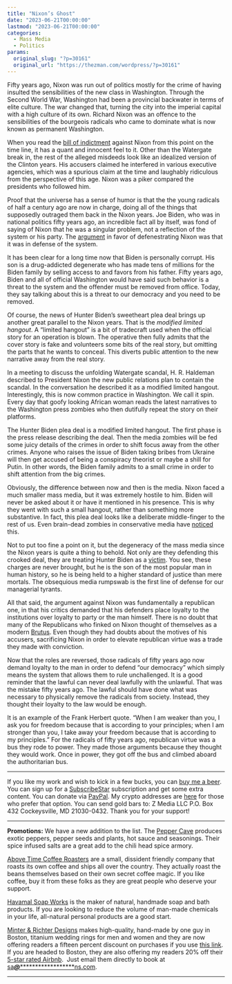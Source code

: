 ```yaml
---
title: "Nixon’s Ghost"
date: "2023-06-21T00:00:00"
lastmod: "2023-06-21T00:00:00"
categories:
  - Mass Media
  - Politics
params:
  original_slug: "?p=30161"
  original_url: "https://thezman.com/wordpress/?p=30161"
---
```


Fifty years ago, Nixon was run out of politics mostly for the crime of
having insulted the sensibilities of the new class in Washington.
Through the Second World War, Washington had been a provincial backwater
in terms of elite culture. The war changed that, turning the city into
the imperial capital with a high culture of its own. Richard Nixon was
an offence to the sensibilities of the bourgeois radicals who came to
dominate what is now known as permanent Washington.

When you read the
<a href="https://watergate.info/impeachment/articles-of-impeachment"
rel="noopener" target="_blank">bill of indictment</a> against Nixon from
this point on the time line, it has a quant and innocent feel to it.
Other than the Watergate break in, the rest of the alleged misdeeds look
like an idealized version of the Clinton years. His accusers claimed he
interfered in various executive agencies, which was a spurious claim at
the time and laughably ridiculous from the perspective of this age.
Nixon was a piker compared the presidents who followed him.

Proof that the universe has a sense of humor is that the the young
radicals of half a century ago are now in charge, doing all of the
things that supposedly outraged them back in the Nixon years. Joe Biden,
who was in national politics fifty years ago, an incredible fact all by
itself, was fond of saying of Nixon that he was a singular problem, not
a reflection of the system or his party. The <a
href="https://www.newsweek.com/joe-biden-republicans-watergate-2020-election-1443414"
rel="noopener" target="_blank">argument</a> in favor of defenestrating
Nixon was that it was in defense of the system.

It has been clear for a long time now that Biden is personally corrupt.
His son is a drug-addicted degenerate who has made tens of millions for
the Biden family by selling access to and favors from his father. Fifty
years ago, Biden and all of official Washington would have said such
behavior is a threat to the system and the offender must be removed from
office. Today, they say talking about this is a threat to our democracy
and you need to be removed.

Of course, the news of Hunter Biden’s sweetheart plea deal brings up
another great parallel to the Nixon years. That is the *modified limited
hangout*. A “limited hangout” is a bit of tradecraft used when the
official story for an operation is blown. The operative then fully
admits that the cover story is fake and volunteers some bits of the real
story, but omitting the parts that he wants to conceal. This diverts
public attention to the new narrative away from the real story.

In a meeting to discuss the unfolding Watergate scandal, H. R. Haldeman
described to President Nixon the new public relations plan to contain
the scandal. In the conversation he described it as a modified limited
hangout. Interestingly, this is now common practice in Washington. We
call it spin. Every day that goofy looking African woman reads the
latest narratives to the Washington press zombies who then dutifully
repeat the story on their platforms.

The Hunter Biden plea deal is a modified limited hangout. The first
phase is the press release describing the deal. Then the media zombies
will be fed some juicy details of the crimes in order to shift focus
away from the other crimes. Anyone who raises the issue of Biden taking
bribes from Ukraine will then get accused of being a conspiracy theorist
or maybe a shill for Putin. In other words, the Biden family admits to a
small crime in order to shift attention from the big crimes.

Obviously, the difference between now and then is the media. Nixon faced
a much smaller mass media, but it was extremely hostile to him. Biden
will never be asked about it or have it mentioned in his presence. This
is why they went with such a small hangout, rather than something more
substantive. In fact, this plea deal looks like a deliberate
middle-finger to the rest of us. Even brain-dead zombies in conservative
media have <a
href="https://www.nationalreview.com/corner/the-intentionally-provocative-hunter-biden-plea-deal/"
rel="noopener" target="_blank">noticed</a> this.

Not to put too fine a point on it, but the degeneracy of the mass media
since the Nixon years is quite a thing to behold. Not only are they
defending this crooked deal, they are treating Hunter Biden as a <a
href="https://www.nbcnews.com/politics/justice-department/legal-experts-say-charges-hunter-biden-are-rarely-brought-rcna90191"
rel="noopener" target="_blank">victim</a>. You see, these charges are
never brought, but he is the son of the most popular man in human
history, so he is being held to a higher standard of justice than mere
mortals. The obsequious media rumpswab is the first line of defense for
our managerial tyrants.

All that said, the argument against Nixon was fundamentally a republican
one, in that his critics demanded that his defenders place loyalty to
the institutions over loyalty to party or the man himself. There is no
doubt that many of the Republicans who finked on Nixon thought of
themselves as a modern
<a href="https://en.wikipedia.org/wiki/Lucius_Junius_Brutus"
rel="noopener" target="_blank">Brutus</a>. Even though they had doubts
about the motives of his accusers, sacrificing Nixon in order to elevate
republican virtue was a trade they made with conviction.

Now that the roles are reversed, those radicals of fifty years ago now
demand loyalty to the man in order to defend “our democracy” which
simply means the system that allows them to rule unchallenged. It is a
good reminder that the lawful can never deal lawfully with the unlawful.
That was the mistake fifty years ago. The lawful should have done what
was necessary to physically remove the radicals from society. Instead,
they thought their loyalty to the law would be enough.

It is an example of the Frank Herbert quote. “When I am weaker than you,
I ask you for freedom because that is according to your principles; when
I am stronger than you, I take away your freedom because that is
according to my principles.” For the radicals of fifty years ago,
republican virtue was a bus they rode to power. They made those
arguments because they thought they would work. Once in power, they got
off the bus and climbed aboard the authoritarian bus.

------------------------------------------------------------------------

If you like my work and wish to kick in a few bucks, you can
<a href="https://www.buymeacoffee.com/mujolulu" rel="noopener"
target="_blank">buy me a beer</a>. You can sign up for a
<a href="https://www.subscribestar.com/the-z-blog" rel="noopener"
target="_blank">SubscribeStar</a> subscription and get some extra
content. You can donate via <a
href="https://www.paypal.com/donate/?cmd=_s-xclick&amp;hosted_button_id=UDAS2Q8JYA6CN&amp;source=url"
rel="noopener" target="_blank">PayPal</a>. My crypto addresses are
<a href="https://thezman.com/wordpress/?page_id=22713" rel="noopener"
target="_blank">here</a> for those who prefer that option. You can send
gold bars to: Z Media LLC P.O. Box 432 Cockeysville, MD 21030-0432.
Thank you for your support!

------------------------------------------------------------------------

**Promotions:** We have a new addition to the list. The
<a href="https://peppercave.com/shop/ols/products" rel="noopener"
target="_blank">Pepper Cave</a> produces exotic peppers, pepper seeds
and plants, hot sauce and seasonings. Their spice infused salts are a
great add to the chili head spice armory.

<a href="https://abovetimecoffee.com/" rel="noopener"
target="_blank">Above Time Coffee Roasters</a> are a small, dissident
friendly company that roasts its own coffee and ships all over the
country. They actually roast the beans themselves based on their own
secret coffee magic. If you like coffee, buy it from these folks as they
are great people who deserve your support.

<a href="https://havamalsoapworks.com/" rel="noopener"
target="_blank">Havamal Soap Works</a> is the maker of natural, handmade
soap and bath products. If you are looking to reduce the volume of
man-made chemicals in your life, all-natural personal products are a
good start.

<a href="https://www.minterandrichterdesigns.com/"
rel="noreferrer nofollow noopener" target="_blank">Minter &amp; Richter
Designs</a> makes high-quality, hand-made by one guy in Boston, titanium
wedding rings for men and women and they are now offering readers a
fifteen percent discount on purchases if you use
<a href="https://www.minterandrichterdesigns.com/discount/ZMAN"
rel="noreferrer nofollow noopener" target="_blank">this link</a>.
<span class="highlight"><span class="colour"><span class="font"><span class="size">If
you are headed to Boston, they are also offering my readers 20% off
their <a
href="https://www.airbnb.com/users/7988017/listings?user_id=7988017&amp;s=3"
rel="noopener noreferrer" target="_blank">5-star rated Airbnb</a>.  Just
email them directly to book at
<a href="mailto:sa***@*********************ns.com"
data-original-string="KK2WFoxIQiIF4kpNs7NWUg==cb7OHs2irqnRU2+fWhjilLFo8iWaX9BD1lX8zMxevKqGJpfm/8yh918unmXXG73J/pU"><span
class="apbct-email-encoder"
data-original-string="kJj7FuGjlTQirVN4nk99rg==cb7Qf3ee6B03E9gifAianGA8xNpCWg1noqoXHMgpvIr0WNJ2UWZh0KWy3voUYO3knD2"
title="This contact has been encoded by Anti-Spam by CleanTalk. Click to decode. To finish the decoding make sure that JavaScript is enabled in your browser.">sa<span
class="apbct-blur">***</span>@<span
class="apbct-blur">*********************</span>ns.com</span></a>.</span></span></span></span>

------------------------------------------------------------------------
